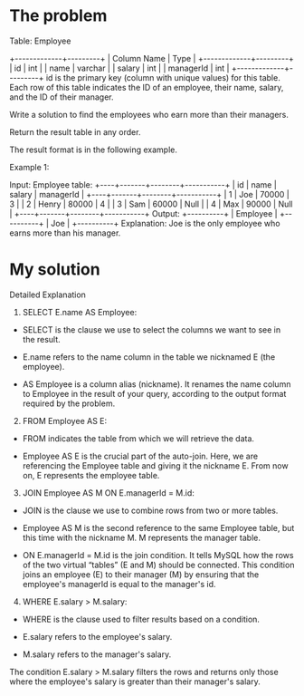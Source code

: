 # The problem

Table: Employee

+-------------+---------+
| Column Name | Type    |
+-------------+---------+
| id          | int     |
| name        | varchar |
| salary      | int     |
| managerId   | int     |
+-------------+---------+
id is the primary key (column with unique values) for this table.
Each row of this table indicates the ID of an employee, their name, salary, and the ID of their manager.
 

Write a solution to find the employees who earn more than their managers.

Return the result table in any order.

The result format is in the following example.

 

Example 1:

Input: 
Employee table:
+----+-------+--------+-----------+
| id | name  | salary | managerId |
+----+-------+--------+-----------+
| 1  | Joe   | 70000  | 3         |
| 2  | Henry | 80000  | 4         |
| 3  | Sam   | 60000  | Null      |
| 4  | Max   | 90000  | Null      |
+----+-------+--------+-----------+
Output: 
+----------+
| Employee |
+----------+
| Joe      |
+----------+
Explanation: Joe is the only employee who earns more than his manager.


# My solution

Detailed Explanation  

1. SELECT E.name AS Employee:

* SELECT is the clause we use to select the columns we want to see in the result.

* E.name refers to the name column in the table we nicknamed E (the employee).

* AS Employee is a column alias (nickname). It renames the name column to Employee in the result of your query, according to the output format required by the problem.

2. FROM Employee AS E:

* FROM indicates the table from which we will retrieve the data.

* Employee AS E is the crucial part of the auto-join. Here, we are referencing the Employee table and giving it the nickname E. From now on, E represents the employee table.

3. JOIN Employee AS M ON E.managerId = M.id:

* JOIN is the clause we use to combine rows from two or more tables.

* Employee AS M is the second reference to the same Employee table, but this time with the nickname M. M represents the manager table.

* ON E.managerId = M.id is the join condition. It tells MySQL how the rows of the two virtual “tables” (E and M) should be connected. This condition joins an employee (E) to their manager (M) by ensuring that the employee's managerId is equal to the manager's id.

4. WHERE E.salary > M.salary:

* WHERE is the clause used to filter results based on a condition.

* E.salary refers to the employee's salary.

* M.salary refers to the manager's salary.

The condition E.salary > M.salary filters the rows and returns only those where the employee's salary is greater than their manager's salary.